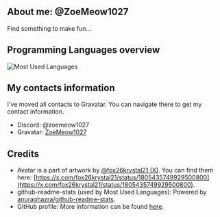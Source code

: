 ## About me: @ZoeMeow1027
Find something to make fun...

<!-- Working projects and just for fun =)) -->
## Programming Languages overview
![Most Used Languages][github_mostusedlang]<br>

<!-- Contacts area -->
## My contacts information
I've moved all contacts to Gravatar. You can navigate there to get my contact information.

- Discord: @zoemeow1027 <!-- [(Discord released new username like X so username with discriminator may not be available anymore)](https://discord.com/blog/usernames) -->
- Gravatar: [ZoeMeow1027](https://gravatar.com/zoemeow1027)

## Credits
- Avatar is a part of artwork by [@fox26krystal21 (X)](https://x.com/fox26krystal21).<!-- (be careful, this profile contains R-18 artworks) --> You can find them here: [https://x.com/fox26krystal21/status/1805435749929500800](https://x.com/fox26krystal21/status/1805435749929500800).
- github-readme-stats (used by Most Used Languages): Powered by [anuraghazra/github-readme-stats][github_readme_stats].
- GitHub profile: More information can be found [here](https://docs.github.com/en/github/setting-up-and-managing-your-github-profile/customizing-your-profile/managing-your-profile-readme).

<!-- Preview: GitHub stats -->
[github_readme_stats]: https://github.com/anuraghazra/github-readme-stats
[github_stats]: https://github-readme-stats.vercel.app/api?show_icons=true&theme=default&username=ZoeMeow1027
[github_mostusedlang]: https://github-readme-stats.vercel.app/api/top-langs?layout=compact&username=ZoeMeow1027
